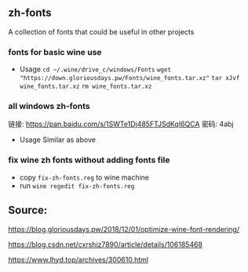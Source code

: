 ## zh-fonts
A collection of fonts that could be useful in other projects

### fonts for basic wine use

* Usage
`cd ~/.wine/drive_c/windows/Fonts`
`wget "https://down.gloriousdays.pw/Fonts/wine_fonts.tar.xz"`
`tar xJvf wine_fonts.tar.xz`
`rm wine_fonts.tar.xz`

### all windows zh-fonts
链接: https://pan.baidu.com/s/1SWTe1Dj485FTJSdKqI6QCA
密码: 4abj

* Usage
Similar as above

### fix wine zh fonts without adding fonts file
* copy `fix-zh-fonts.reg` to wine machine 
* run `wine regedit fix-zh-fonts.reg`

## Source:
https://blog.gloriousdays.pw/2018/12/01/optimize-wine-font-rendering/

https://blog.csdn.net/cxrshiz7890/article/details/106185468

https://www.lhyd.top/archives/300610.html

